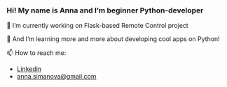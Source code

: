 ### Hi! My name is Anna and I’m beginner Python-developer

🔭 I’m currently working on Flask-based Remote Control project

🌱 And I’m learning more and more about developing cool apps on Python!

📫 How to reach me:
- [Linkedin](https://www.linkedin.com/in/anya-simanova/)
- anna.simanova@gmail.com

